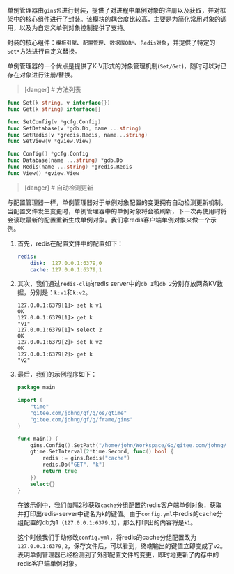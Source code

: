 
单例管理器由```gins包```进行封装，提供了对进程中单例对象的注册以及获取，并对框架中的核心组件进行了封装。该模块的耦合度比较高，主要是为简化常用对象的调用，以及为自定义单例对象控制提供了支持。

封装的核心组件：```模板引擎```、```配置管理```、```数据库ORM```、```Redis对象```，并提供了特定的```Set*```方法进行自定义替换。

单例管理器的一个优点是提供了K-V形式的对象管理机制(```Set/Get```)，随时可以对已存在对象进行注册/替换。

>[danger] # 方法列表

```go
func Set(k string, v interface{})
func Get(k string) interface{}

func SetConfig(v *gcfg.Config)
func SetDatabase(v *gdb.Db, name ...string)
func SetRedis(v *gredis.Redis, name...string)
func SetView(v *gview.View)

func Config() *gcfg.Config
func Database(name ...string) *gdb.Db
func Redis(name ...string) *gredis.Redis
func View() *gview.View
```

>[danger] # 自动检测更新

与配置管理器一样，单例管理器对于单例对象配置的变更拥有自动检测更新机制。当配置文件发生变更时，单例管理器中的单例对象将会被刷新，下一次再使用时将会读取最新的配置重新生成单例对象。我们拿redis客户端单例对象来做一个示例。

1. 首先，redis在配置文件中的配置如下：
    ```yml
    redis:
        disk:  127.0.0.1:6379,0
        cache: 127.0.0.1:6379,1
    ```
1. 其次，我们通过```redis-cli```向redis server中的```db 1```和```db 2```分别存放两条KV数据，分别是：```k:v1```和```k:v2```。
    ```shell
    127.0.0.1:6379[1]> set k v1
    OK
    127.0.0.1:6379[1]> get k
    "v1"
    127.0.0.1:6379[1]> select 2
    OK
    127.0.0.1:6379[2]> set k v2
    OK
    127.0.0.1:6379[2]> get k
    "v2"
    ```
1. 最后，我们的示例程序如下：
    ```go
    package main

    import (
        "time"
        "gitee.com/johng/gf/g/os/gtime"
        "gitee.com/johng/gf/g/frame/gins"
    )

    func main() {
        gins.Config().SetPath("/home/john/Workspace/Go/gitee.com/johng/gf/geg/frame")
        gtime.SetInterval(2*time.Second, func() bool {
            redis := gins.Redis("cache")
            redis.Do("GET", "k")
            return true
        })
        select{}
    }
    ```
    在该示例中，我们每隔2秒获取```cache```分组配置的redis客户端单例对象，获取并打印出redis-server中键名为```k```的键值。由于```config.yml```中redis的cache分组配置的db为1（```127.0.0.1:6379,1```），那么打印出的内容将是```k1```。
    
    这个时候我们手动修改```config.yml```，将redis的cache分组配置改为```127.0.0.1:6379,2```，保存文件后，可以看到，终端输出的键值立即变成了```v2```。表明单例管理器已经检测到了外部配置文件的变更，即时地更新了内存中的redis客户端单例对象。
